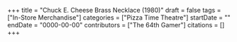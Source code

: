 +++
title = "Chuck E. Cheese Brass Necklace (1980)"
draft = false
tags = ["In-Store Merchandise"]
categories = ["Pizza Time Theatre"]
startDate = ""
endDate = "0000-00-00"
contributors = ["The 64th Gamer"]
citations = []
+++

